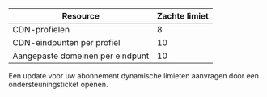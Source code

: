 
| Resource | Zachte limiet |
| --- | --- |
| CDN-profielen |8 |
| CDN-eindpunten per profiel |10 |
| Aangepaste domeinen per eindpunt |10 |

Een update voor uw abonnement dynamische limieten aanvragen door een ondersteuningsticket openen.

